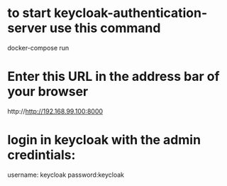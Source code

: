 # to start keycloak-authentication-server use this command

docker-compose run  

# Enter this URL in the address bar of your browser 

http://http://192.168.99.100:8000

# login in keycloak with the admin credintials:

username: keycloak
password:keycloak

